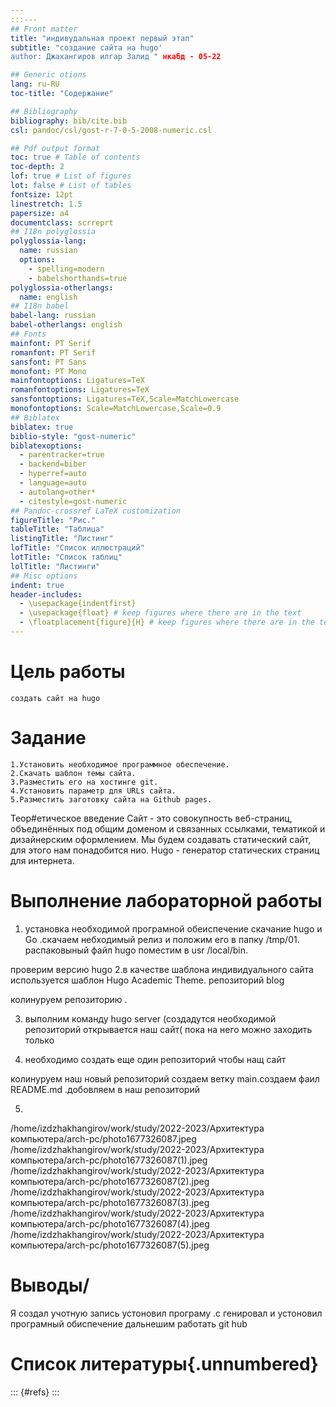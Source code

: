 ```yaml
---
:::---
## Front matter
title: "индивудальная проект первый этап"
subtitle: "создание сайта на hugo'
author: Джахангиров илгар Залид " нкабд - 05-22

## Generic otions
lang: ru-RU
toc-title: "Содержание"

## Bibliography
bibliography: bib/cite.bib
csl: pandoc/csl/gost-r-7-0-5-2008-numeric.csl

## Pdf output format
toc: true # Table of contents
toc-depth: 2
lof: true # List of figures
lot: false # List of tables
fontsize: 12pt
linestretch: 1.5
papersize: a4
documentclass: scrreprt
## I18n polyglossia
polyglossia-lang:
  name: russian
  options:
	- spelling=modern
	- babelshorthands=true
polyglossia-otherlangs:
  name: english
## I18n babel
babel-lang: russian
babel-otherlangs: english
## Fonts
mainfont: PT Serif
romanfont: PT Serif
sansfont: PT Sans
monofont: PT Mono
mainfontoptions: Ligatures=TeX
romanfontoptions: Ligatures=TeX
sansfontoptions: Ligatures=TeX,Scale=MatchLowercase
monofontoptions: Scale=MatchLowercase,Scale=0.9
## Biblatex
biblatex: true
biblio-style: "gost-numeric"
biblatexoptions:
  - parentracker=true
  - backend=biber
  - hyperref=auto
  - language=auto
  - autolang=other*
  - citestyle=gost-numeric
## Pandoc-crossref LaTeX customization
figureTitle: "Рис."
tableTitle: "Таблица"
listingTitle: "Листинг"
lofTitle: "Список иллюстраций"
lotTitle: "Список таблиц"
lolTitle: "Листинги"
## Misc options
indent: true
header-includes:
  - \usepackage{indentfirst}
  - \usepackage{float} # keep figures where there are in the text
  - \floatplacement{figure}{H} # keep figures where there are in the text
---
```


# Цель работы
    cоздать сайт на hugo
# Задание

    1.Установить необходимое программное обеспечение.
    2.Скачать шаблон темы сайта.
    3.Разместить его на хостинге git.
    4.Установить параметр для URLs сайта.
    5.Разместить заготовку сайта на Github pages.

 Теор#етическое введение
Сайт - это совокупность веб-страниц, объединённых под общим доменом и связанных ссылками, тематикой и дизайнерским оформлением. Мы будем создавать статический сайт, для этого нам понадобится нио.
﻿﻿﻿Hugo - генератор статических страниц для интернета.

# Выполнение лабораторной работы
1. установка необходимой програмной обеиспечение скачание hugo и Go .скачаем небходимый релиз и положим его в папку /tmp/01. распаковыный файл hugo поместим в usr /local/bin.

проверим версию hugo
2.в качестве шаблона  индивидуального сайта используется шаблон Hugo Academic Theme. 
репозиторий blog

колинуруем репозиторию .

3. выполним команду hugo server (cоздадутся необходимой репозиторий
открывается наш сайт( пока на него можно заходить только 

4. необходимо создать  еще один репозиторий чтобы нащ сайт 

колинуруем  наш новый репозиторий создаем ветку main.создаем фаил README.md .добовляем в наш репозиторий

5.
/home/izdzhakhangirov/work/study/2022-2023/Архитектура компьютера/arch-pc/photo1677326087.jpeg
/home/izdzhakhangirov/work/study/2022-2023/Архитектура компьютера/arch-pc/photo1677326087(1).jpeg
/home/izdzhakhangirov/work/study/2022-2023/Архитектура компьютера/arch-pc/photo1677326087(2).jpeg
/home/izdzhakhangirov/work/study/2022-2023/Архитектура компьютера/arch-pc/photo1677326087(3).jpeg
/home/izdzhakhangirov/work/study/2022-2023/Архитектура компьютера/arch-pc/photo1677326087(4).jpeg
/home/izdzhakhangirov/work/study/2022-2023/Архитектура компьютера/arch-pc/photo1677326087(5).jpeg


# Выводы/

Я создал учотную запись устоновил програму .с генировал и устоновил програмный обиспечение дальнешим работать git hub
# Список литературы{.unnumbered}

::: {#refs}
:::
